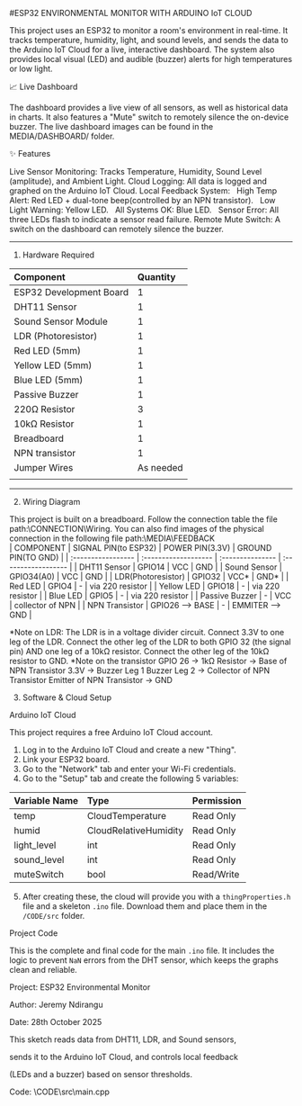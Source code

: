 #ESP32 ENVIRONMENTAL MONITOR WITH ARDUINO IoT CLOUD

This project uses an ESP32 to monitor a room's environment in real-time. It tracks temperature, humidity, light, and sound levels, and sends the data to the Arduino IoT Cloud for a live, interactive dashboard. The system also provides local visual (LED) and audible (buzzer) alerts for high temperatures or low light.

📈 Live Dashboard

The dashboard provides a live view of all sensors, as well as historical data in charts. It also features a "Mute" switch to remotely silence the on-device buzzer.
The live dashboard images can be found in the MEDIA/DASHBOARD/ folder.

✨ Features

Live Sensor Monitoring: Tracks Temperature, Humidity, Sound Level (amplitude), and Ambient Light.
Cloud Logging: All data is logged and graphed on the Arduino IoT Cloud.
Local Feedback System:
    High Temp Alert: Red LED + dual-tone beep(controlled by an NPN transistor).
    Low Light Warning: Yellow LED.
    All Systems OK: Blue LED.
    Sensor Error: All three LEDs flash to indicate a sensor read failure.
Remote Mute Switch: A switch on the dashboard can remotely silence the buzzer.

---
1. Hardware Required

|         Component        | Quantity |
| :----------------------- | :------- |
| ESP32 Development Board  |    1     |
| DHT11 Sensor             |    1     |
| Sound Sensor Module      |    1     |
| LDR (Photoresistor)      |    1     |
| Red LED (5mm)            |    1     |
| Yellow LED (5mm)         |    1     |
| Blue LED (5mm)           |    1     |
| Passive Buzzer           |    1     |
| 220&Omega; Resistor      |    3     |
| 10k&Omega; Resistor      |    1     |
| Breadboard               |    1     |
| NPN transistor           |    1     |
| Jumper Wires             |As needed |
|                          |          |
---

2. Wiring Diagram

This project is built on a breadboard. Follow the connection table the file path:\CONNECTION\Wiring.
You can also find images of the physical connection in the following file path:\MEDIA\FEEDBACK\
|  COMPONENT         | SIGNAL PIN(to ESP32) |  POWER PIN(3.3V) |  GROUND PIN(TO GND) |
| :----------------- | :------------------- | :--------------- | :------------------ |
| DHT11 Sensor       |       GPIO14         |       VCC        |         GND         |
| Sound Sensor       |       GPIO34(A0)     |       VCC        |         GND         |
| LDR(Photoresistor) |       GPIO32         |       VCC*       |         GND*        |
| Red LED            |       GPIO4          |        -         |   via 220 resistor  |
| Yellow LED         |       GPIO18         |        -         |   via 220 resistor  | 
| Blue LED           |       GPIO5          |        -         |   via 220 resistor  |
| Passive Buzzer     |         -            |       VCC        |   collector of NPN  |
| NPN Transistor     |   GPIO26 --> BASE    |        -         |   EMMITER --> GND   |

 *Note on LDR: The LDR is in a voltage divider circuit.
 Connect 3.3V to one leg of the LDR.
 Connect the other leg of the LDR to both GPIO 32 (the signal pin) AND one leg of a 10kΩ resistor.
 Connect the other leg of the 10kΩ resistor to GND.
 *Note on the transistor
 GPIO 26 → 1kΩ Resistor → Base of NPN Transistor
 3.3V → Buzzer Leg 1
 Buzzer Leg 2 → Collector of NPN Transistor
 Emitter of NPN Transistor → GND




3. Software & Cloud Setup

Arduino IoT Cloud

This project requires a free Arduino IoT Cloud account.

1.  Log in to the Arduino IoT Cloud and create a new "Thing".
2.  Link your ESP32 board.
3.  Go to the "Network" tab and enter your Wi-Fi credentials.
4.  Go to the "Setup" tab and create the following 5 variables:

| Variable Name | Type                  | Permission  |
| :------------ | :-------------------- | :---------- |
|  temp         | CloudTemperature      |  Read Only  |
|  humid        | CloudRelativeHumidity |  Read Only  |
|  light_level  | int                   |  Read Only  |
|  sound_level  | int                   |  Read Only  |
|  muteSwitch   | bool                  | Read/Write  |

5.  After creating these, the cloud will provide you with a `thingProperties.h` file and a skeleton `.ino` file. Download them and place them in the `/CODE/src` folder.

Project Code

This is the complete and final code for the main `.ino` file. It includes the logic to prevent `NaN` errors from the DHT sensor, which keeps the graphs clean and reliable.



 Project: ESP32 Environmental Monitor

 Author: Jeremy Ndirangu

 Date: 28th October 2025 

 This sketch reads data from DHT11, LDR, and Sound sensors,

 sends it to the Arduino IoT Cloud, and controls local feedback

 (LEDs and a buzzer) based on sensor thresholds.


Code: \CODE\src\main.cpp






